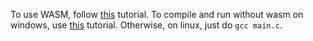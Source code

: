 To use WASM, follow [this](https://developer.mozilla.org/en-US/docs/WebAssembly/C_to_wasm) tutorial.
To compile and run without wasm on windows, use [this](https://www.youtube.com/watch?v=DIw02CaEusY) tutorial.
Otherwise, on linux, just do `gcc main.c`.